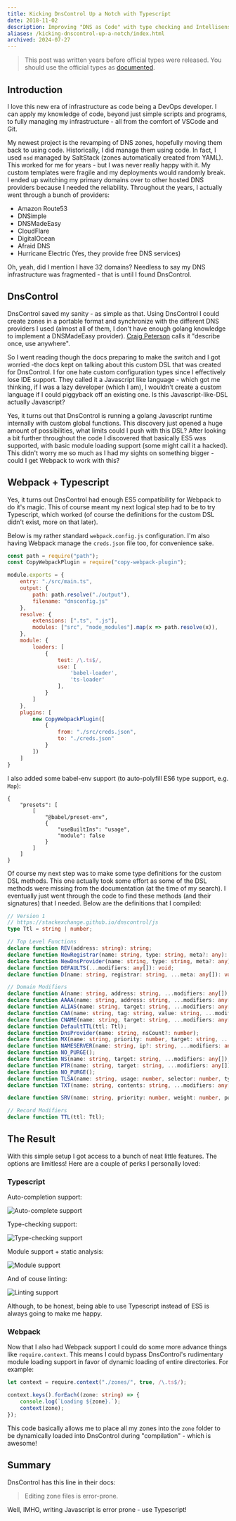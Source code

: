 ```yaml
---
title: Kicking DnsControl Up a Notch with Typescript
date: 2018-11-02
description: Improving "DNS as Code" with type checking and Intellisense
aliases: /kicking-dnscontrol-up-a-notch/index.html
archived: 2024-07-27
---
```


> This post was written years before official types were released. You should use the official types as [documented](https://docs.dnscontrol.org/getting-started/typescript).

## Introduction

I love this new era of infrastructure as code being a DevOps developer. I can apply my knowledge of code, beyond just simple scripts and programs, to fully managing my infrastructure - all from the comfort of VSCode and Git.

My newest project is the revamping of DNS zones, hopefully moving them back to using code. Historically, I did manage them using code. In fact, I used `nsd` managed by SaltStack (zones automatically created from YAML). This worked for me for years - but I was never really happy with it. My custom templates were fragile and my deployments would randomly break. I ended up switching my primary domains over to other hosted DNS providers because I needed the reliability. Throughout the years, I actually went through a bunch of providers:

- Amazon Route53
- DNSimple
- DNSMadeEasy
- CloudFlare
- DigitalOcean
- Afraid DNS
- Hurricane Electric (Yes, they provide free DNS services)

Oh, yeah, did I mention I have 32 domains? Needless to say my DNS infrastructure was fragmented - that is until I found DnsControl.

## DnsControl

DnsControl saved my sanity - as simple as that. Using DnsControl I could create zones in a portable format and synchronize with the different DNS providers I used (almost all of them, I don't have enough golang knowledge to implement a DNSMadeEasy provider). [Craig Peterson](https://blog.serverfault.com/2017/04/11/introducing-dnscontrol-dns-as-code-has-arrived/) calls it "describe once, use anywhere".

So I went reading though the docs preparing to make the switch and I got worried -the docs kept on talking about this custom DSL that was created for DnsControl. I for one hate custom configuration types since I effectively lose IDE support. They called it a Javascript like language - which got me thinking, if I was a lazy developer (which I am), I wouldn't create a custom language if I could piggyback off an existing one. Is this Javascript-like-DSL actually Javascript?

Yes, it turns out that DnsControl is running a golang Javascript runtime internally with custom global functions. This discovery just opened a huge amount of possibilities, what limits could I push with this DSL? After looking a bit further throughout the code I discovered that basically ES5 was supported, with basic module loading support (some might call it a hacked). This didn't worry me so much as I had my sights on something bigger - could I get Webpack to work with this?

## Webpack + Typescript

Yes, it turns out DnsControl had enough ES5 compatibility for Webpack to do it's magic. This of course meant my next logical step had to be to try Typescript, which worked (of course the definitions for the custom DSL didn't exist, more on that later).

Below is my rather standard `webpack.config.js` configuration. I'm also having Webpack manage the `creds.json` file too, for convenience sake.

```file-webpack.config.js
const path = require("path");
const CopyWebpackPlugin = require("copy-webpack-plugin");

module.exports = {
    entry: "./src/main.ts",
    output: {
        path: path.resolve("./output"),
        filename: "dnsconfig.js"
    },
    resolve: {
        extensions: [".ts", ".js"],
        modules: ["src", "node_modules"].map(x => path.resolve(x)),
    },
    module: {
        loaders: [
            {
                test: /\.ts$/,
                use: [
                    'babel-loader',
                    'ts-loader'
                ],
            }
        ]
    },
    plugins: [
        new CopyWebpackPlugin([
            {
                from: "./src/creds.json",
                to: "./creds.json"
            }
        ])
    ]
}
```

I also added some babel-env support (to auto-polyfill ES6 type support, e.g. `Map`):

```file-.babelrc
{
    "presets": [
        [
            "@babel/preset-env",
            {
                "useBuiltIns": "usage",
                "module": false
            }
        ]
    ]
}
```

Of course my next step was to make some type definitions for the custom DSL methods. This one actually took some effort as some of the DSL methods were missing from the documentation (at the time of my search). I eventually just went through the code to find these methods (and their signatures) that I needed. Below are the definitions that I compiled:

```file-global.d.ts
// Version 1
// https://stackexchange.github.io/dnscontrol/js
type Ttl = string | number;

// Top Level Functions
declare function REV(address: string): string;
declare function NewRegistrar(name: string, type: string, meta?: any): string;
declare function NewDnsProvider(name: string, type: string, meta?: any): string;
declare function DEFAULTS(...modifiers: any[]): void;
declare function D(name: string, registrar: string, ...meta: any[]): void;

// Domain Modifiers
declare function A(name: string, address: string, ...modifiers: any[]);
declare function AAAA(name: string, address: string, ...modifiers: any[]);
declare function ALIAS(name: string, target: string, ...modifiers: any[]);
declare function CAA(name: string, tag: string, value: string, ...modifiers: any[]);
declare function CNAME(name: string, target: string, ...modifiers: any[]);
declare function DefaultTTL(ttl: Ttl);
declare function DnsProvider(name: string, nsCount?: number);
declare function MX(name: string, priority: number, target: string, ...modifiers: any[]);
declare function NAMESERVER(name: string, ip?: string, ...modifiers: any[]);
declare function NO_PURGE();
declare function NS(name: string, target: string, ...modifiers: any[]);
declare function PTR(name: string, target: string, ...modifiers: any[]);
declare function NO_PURGE();
declare function TLSA(name: string, usage: number, selector: number, type: number, certificate: string, ...modifiers: any[]);
declare function TXT(name: string, contents: string, ...modifiers: any[]);

declare function SRV(name: string, priority: number, weight: number, port: number, target: string, ...modifiers: any[]);

// Record Modifiers
declare function TTL(ttl: Ttl);
```

## The Result

With this simple setup I got access to a bunch of neat little features. The options are limitless! Here are a couple of perks I personally loved:

### Typescript

Auto-completion support:

![Auto-complete support](/posts/archive/content/images/2018/dnscontrol-auto-complete.png)

Type-checking support:

![Type-checking support](/posts/archive/content/images/2018/dnscontrol-type-checking.png)

Module support + static analysis:

![Module support](/posts/archive/content/images/2018/dnscontrol-module-support.png)

And of couse linting:

![Linting support](/posts/archive/content/images/2018/dnscontrol-linting.png)

Although, to be honest, being able to use Typescript instead of ES5 is always going to make me happy.

### Webpack

Now that I also had Webpack support I could do some more advance things like `require.context`. This means I could bypass DnsControl's rudimentary module loading support in favor of dynamic loading of entire directories. For example:

```file-main.ts
let context = require.context("./zones/", true, /\.ts$/);

context.keys().forEach((zone: string) => {
    console.log(`Loading ${zone}.`);
    context(zone);
});
```

This code basically allows me to place all my zones into the `zone` folder to be dynamically loaded into DnsControl during "compilation" - which is awesome!

## Summary

DnsControl has this line in their docs:

> Editing zone files is error-prone.

Well, IMHO, writing Javascript is error prone - use Typescript!
